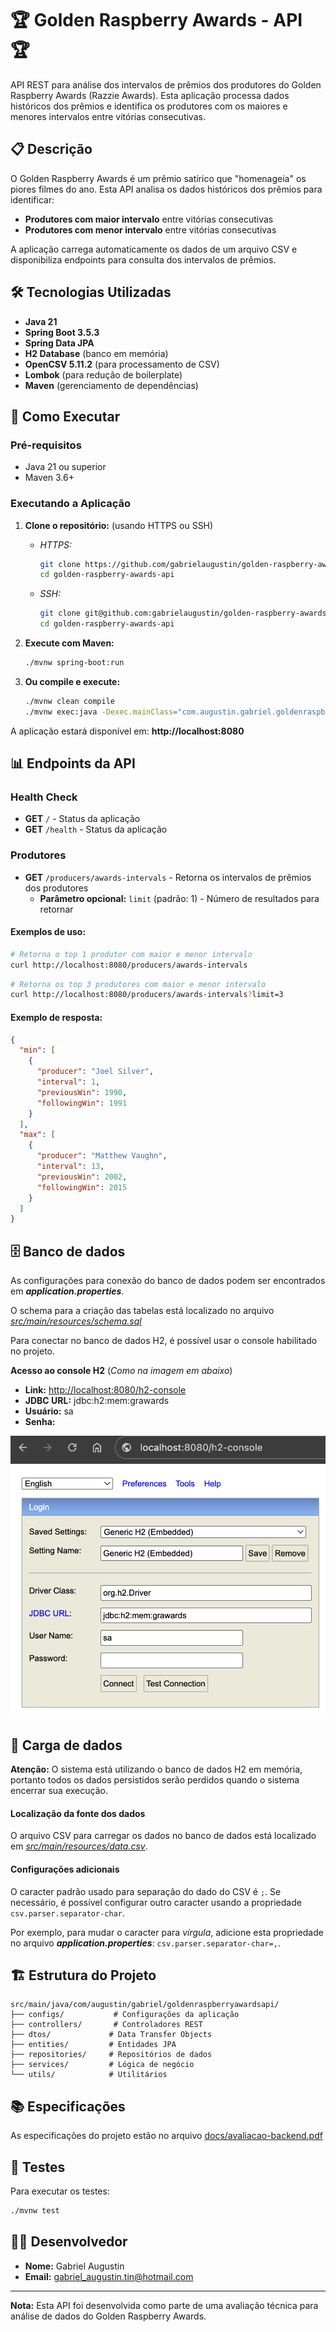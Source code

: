 # 🏆 Golden Raspberry Awards - API 🏆

API REST para análise dos intervalos de prêmios dos produtores do Golden Raspberry Awards (Razzie Awards). Esta aplicação processa dados históricos dos prêmios e identifica os produtores com os maiores e menores intervalos entre vitórias consecutivas.

## 📋 Descrição

O Golden Raspberry Awards é um prêmio satírico que "homenageia" os piores filmes do ano. Esta API analisa os dados históricos dos prêmios para identificar:

- **Produtores com maior intervalo** entre vitórias consecutivas
- **Produtores com menor intervalo** entre vitórias consecutivas

A aplicação carrega automaticamente os dados de um arquivo CSV e disponibiliza endpoints para consulta dos intervalos de prêmios.

## 🛠️ Tecnologias Utilizadas

- **Java 21**
- **Spring Boot 3.5.3**
- **Spring Data JPA**
- **H2 Database** (banco em memória)
- **OpenCSV 5.11.2** (para processamento de CSV)
- **Lombok** (para redução de boilerplate)
- **Maven** (gerenciamento de dependências)

## 🚀 Como Executar

### Pré-requisitos

- Java 21 ou superior
- Maven 3.6+

### Executando a Aplicação

1. **Clone o repositório:** (usando HTTPS ou SSH)

   - _HTTPS:_

     ```bash
     git clone https://github.com/gabrielaugustin/golden-raspberry-awards-api.git
     cd golden-raspberry-awards-api
     ```

   - _SSH:_
     ```bash
     git clone git@github.com:gabrielaugustin/golden-raspberry-awards-api.git
     cd golden-raspberry-awards-api
     ```

2. **Execute com Maven:**

   ```bash
   ./mvnw spring-boot:run
   ```

3. **Ou compile e execute:**
   ```bash
   ./mvnw clean compile
   ./mvnw exec:java -Dexec.mainClass="com.augustin.gabriel.goldenraspberryawardsapi.GoldenRaspberryAwardsApiApplication"
   ```

A aplicação estará disponível em: **http://localhost:8080**

## 📊 Endpoints da API

### Health Check

- **GET** `/` - Status da aplicação
- **GET** `/health` - Status da aplicação

### Produtores

- **GET** `/producers/awards-intervals` - Retorna os intervalos de prêmios dos produtores
  - **Parâmetro opcional:** `limit` (padrão: 1) - Número de resultados para retornar

#### Exemplos de uso:

```bash
# Retorna o top 1 produtor com maior e menor intervalo
curl http://localhost:8080/producers/awards-intervals
```

```bash
# Retorna os top 3 produtores com maior e menor intervalo
curl http://localhost:8080/producers/awards-intervals?limit=3
```

#### Exemplo de resposta:

```json
{
  "min": [
    {
      "producer": "Joel Silver",
      "interval": 1,
      "previousWin": 1990,
      "followingWin": 1991
    }
  ],
  "max": [
    {
      "producer": "Matthew Vaughn",
      "interval": 13,
      "previousWin": 2002,
      "followingWin": 2015
    }
  ]
}
```

## 🗄️ Banco de dados

As configurações para conexão do banco de dados podem ser encontrados em **_application.properties_**.

O schema para a criação das tabelas está localizado no arquivo _[src/main/resources/schema.sql](src/main/resources/schema.sql)_

Para conectar no banco de dados H2, é possível usar o console habilitado no projeto.

**Acesso ao console H2** (_Como na imagem em abaixo_)

- **Link:** [http://localhost:8080/h2-console](http://localhost:8080/h2-console)
- **JDBC URL:** jdbc:h2:mem:grawards
- **Usuário:** sa
- **Senha:**

![console-h2](docs/console-h2.png)

## 📁 Carga de dados

**Atenção:** O sistema está utilizando o banco de dados H2 em memória, portanto todos os dados persistidos serão perdidos quando o sistema encerrar sua execução.

#### Localização da fonte dos dados

O arquivo CSV para carregar os dados no banco de dados está localizado em _[src/main/resources/data.csv](src/main/resources/data.csv)_.

#### Configurações adicionais

O caracter padrão usado para separação do dado do CSV é `;`. Se necessário, é possível configurar outro caracter usando a propriedade `csv.parser.separator-char`.

Por exemplo, para mudar o caracter para _vírgula_, adicione esta propriedade no arquivo **_application.properties_**: `csv.parser.separator-char=,`.

## 🏗️ Estrutura do Projeto

```
src/main/java/com/augustin/gabriel/goldenraspberryawardsapi/
├── configs/           # Configurações da aplicação
├── controllers/       # Controladores REST
├── dtos/             # Data Transfer Objects
├── entities/         # Entidades JPA
├── repositories/     # Repositórios de dados
├── services/         # Lógica de negócio
└── utils/            # Utilitários
```

## 📚 Especificações

As especificações do projeto estão no arquivo [docs/avaliacao-backend.pdf](docs/avaliacao-backend.pdf)

## 🧪 Testes

Para executar os testes:

```bash
./mvnw test
```

## 👨‍💻 Desenvolvedor

- **Nome:** Gabriel Augustin
- **Email:** gabriel_augustin.tin@hotmail.com

---

**Nota:** Esta API foi desenvolvida como parte de uma avaliação técnica para análise de dados do Golden Raspberry Awards.
